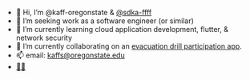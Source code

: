 - 👋 Hi, I’m @kaff-oregonstate & [@sdka-ffff](https://github.com/sdka-ffff)
- 👀 I’m seeking work as a software engineer (or similar)
- 🌱 I’m currently learning cloud application development, flutter, & network security
- 🌊 I’m currently collaborating on an [evacuation drill participation app](https://github.com/kaff-oregonstate/oregon-state-evacuation-app).
- 📫 email: kaffs@oregonstate.edu
- [👨‍💻](https://blogs.oregonstate.edu/davidkaff/)



